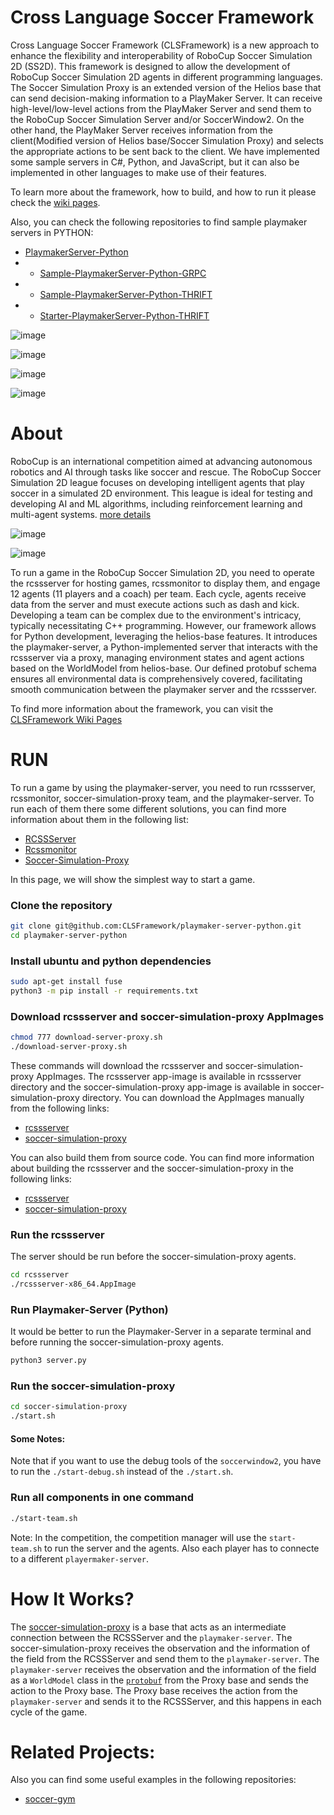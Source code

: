 # Cross Language Soccer Framework

Cross Language Soccer Framework (CLSFramework) is a new approach to enhance the flexibility and interoperability of RoboCup Soccer Simulation 2D (SS2D). 
This framework is designed to allow the development of RoboCup Soccer Simulation 2D agents in different programming languages.
The Soccer Simulation Proxy is an extended version of the Helios base that can send decision-making information to a PlayMaker Server. It can receive high-level/low-level actions from the PlayMaker Server and send them to the RoboCup Soccer Simulation Server and/or SoccerWindow2.
On the other hand, the PlayMaker Server receives information from the client(Modified version of Helios base/Soccer Simulation Proxy) and selects the appropriate actions to be sent back to the client. We have implemented some sample servers in C\#, Python, and JavaScript, but it can also be implemented in other languages to make use of their features.

To learn more about the framework, how to build, and how to run it please check the [wiki pages](https://github.com/CLSFramework/cross-language-soccer-framework/wiki).

Also, you can check the following repositories to find sample playmaker servers in PYTHON:
- [PlaymakerServer-Python](https://github.com/CLSFramework/playmaker-server-python)
-  - [Sample-PlaymakerServer-Python-GRPC](https://github.com/CLSFramework/sample-playmaker-server-python-grpc)
-  - [Sample-PlaymakerServer-Python-THRIFT](https://github.com/CLSFramework/sample-playmaker-server-python-thrift)
-  - [Starter-PlaymakerServer-Python-THRIFT](https://github.com/CLSFramework/starter-playmaker-server-python-thrift)

![image](https://github.com/user-attachments/assets/0c22d0e5-a1ad-4a43-8cba-a9fc70c6ed5b)

![image](https://github.com/Cross-Language-Soccer-Framework/cross-language-soccer-framework/assets/25696836/7b0b1d49-7001-479c-889f-46a96a8802c4)

![image](https://github.com/user-attachments/assets/b4484095-0913-4434-bf1f-35f11e8bf629)

![image](https://github.com/user-attachments/assets/bc1b9c86-f772-4df8-a420-438e363c59b5)


# About
RoboCup is an international competition aimed at advancing autonomous robotics and AI through tasks like soccer and rescue. The RoboCup Soccer Simulation 2D league focuses on developing intelligent agents that play soccer in a simulated 2D environment. This league is ideal for testing and developing AI and ML algorithms, including reinforcement learning and multi-agent systems. [more details](https://github.com/CLSFramework/cross-language-soccer-framework/wiki/Definitions)

![image](https://github.com/Cross-Language-Soccer-Framework/cross-language-soccer-framework/assets/25696836/7b0b1d49-7001-479c-889f-46a96a8802c4)

![image](https://github.com/Cross-Language-Soccer-Framework/cross-language-soccer-framework/assets/25696836/d152797b-53f0-490f-a8dd-b8c0ef667317)

To run a game in the RoboCup Soccer Simulation 2D, you need to operate the rcssserver for hosting games, rcssmonitor to display them, and engage 12 agents (11 players and a coach) per team. Each cycle, agents receive data from the server and must execute actions such as dash and kick. Developing a team can be complex due to the environment's intricacy, typically necessitating C++ programming. However, our framework allows for Python development, leveraging the helios-base features. It introduces the playmaker-server, a Python-implemented server that interacts with the rcssserver via a proxy, managing environment states and agent actions based on the WorldModel from helios-base. Our defined protobuf schema ensures all environmental data is comprehensively covered, facilitating smooth communication between the playmaker server and the rcssserver.

To find more information about the framework, you can visit the [CLSFramework Wiki Pages](https://github.com/CLSFramework/cross-language-soccer-framework/wiki)

# RUN
To run a game by using the playmaker-server, you need to run rcssserver, rcssmonitor, soccer-simulation-proxy team, and the playmaker-server. To run each of them there some different solutions, you can find more information about them in the following list:

- [RCSSServer](https://github.com/CLSFramework/cross-language-soccer-framework/wiki/RoboCup-Soccer-Simulation-Server)
- [Rcssmonitor](https://github.com/CLSFramework/cross-language-soccer-framework/wiki/Soccer-Simulation-Monitor)
- [Soccer-Simulation-Proxy](https://github.com/CLSFramework/cross-language-soccer-framework/wiki/Soccer-Simulation-Proxy)

In this page, we will show the simplest way to start a game.

### Clone the repository
```bash
git clone git@github.com:CLSFramework/playmaker-server-python.git
cd playmaker-server-python
```

### Install ubuntu and python dependencies
```bash
sudo apt-get install fuse
python3 -m pip install -r requirements.txt
```

### Download rcssserver and soccer-simulation-proxy AppImages
```bash
chmod 777 download-server-proxy.sh
./download-server-proxy.sh
```

These commands will download the rcssserver and soccer-simulation-proxy AppImages. The rcssserver app-image is available in rcssserver directory and the soccer-simulation-proxy app-image is available in soccer-simulation-proxy directory. You can download the AppImages manually from the following links:
- [rcssserver](https://github.com/CLSFramework/rcssserver/releases)
- [soccer-simulation-proxy](https://github.com/CLSFramework/soccer-simulation-proxy/releases)

You can also build them from source code. You can find more information about building the rcssserver and the soccer-simulation-proxy in the following links:
- [rcssserver](https://github.com/CLSFramework/cross-language-soccer-framework/wiki/RoboCup-Soccer-Simulation-Server)
- [soccer-simulation-proxy](https://github.com/CLSFramework/cross-language-soccer-framework/wiki/Soccer-Simulation-Proxy)

### Run the rcssserver
The server should be run before the soccer-simulation-proxy agents.

```bash
cd rcssserver
./rcssserver-x86_64.AppImage
```

### Run Playmaker-Server (Python)
It would be better to run the Playmaker-Server in a separate terminal and before running the soccer-simulation-proxy agents.
```bash
python3 server.py
```

### Run the soccer-simulation-proxy
```bash
cd soccer-simulation-proxy
./start.sh
```

#### Some Notes:
Note that if you want to use the debug tools of the ```soccerwindow2```, you have to run the ```./start-debug.sh``` instead of the ```./start.sh```.

### Run all components in one command
```bash
./start-team.sh
```


Note: In the competition, the competition manager will use the ```start-team.sh``` to run the server and the agents. Also each player has to connecte to a different ```playermaker-server```.

# How It Works?
The [soccer-simulation-proxy](https://github.com/CLSFramework/cross-language-soccer-framework/wiki/Soccer-Simulation-Proxy) is a base that acts as an intermediate connection between the RCSSServer and the ```playmaker-server```. The soccer-simulation-proxy receives the observation and the information of the field from the RCSSServer and send them to the ```playmaker-server```. The ```playmaker-server``` receives the observation and the information of the field as a ```WorldModel``` class in the [```protobuf```](https://github.com/CLSFramework/cross-language-soccer-framework/wiki/Protobuf) from the Proxy base and sends the action to the Proxy base. The Proxy base receives the action from the ```playmaker-server``` and sends it to the RCSSServer, and this happens in each cycle of the game.

# Related Projects:
Also you can find some useful examples in the following repositories:

- [soccer-gym](https://github.com/CLSFramework/soccer-gym)
